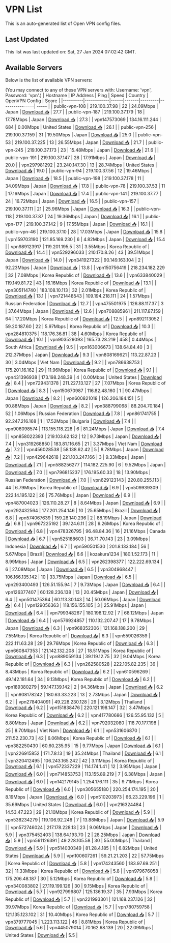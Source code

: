 # VPN List

This is an auto-generated list of Open VPN config files.

## Last Updated

This list was last updated on: Sat, 27 Jan 2024 07:02:42 GMT.

## Available Servers

Below is the list of available VPN servers:

(You may connect to any of these VPN servers with: Username: 'vpn', Password: 'vpn'.)
| Hostname | IP Address | Ping | Speed | Country | OpenVPN Config | Score |
|----------|------------|------|-------|---------|----------------| ----- |
| public-vpn-108 | 219.100.37.98 | 22 | 24.09Mbps | Japan | [Download 📥](./configs/server_0_JP.ovpn) | 27.7 |
| public-vpn-187 | 219.100.37.179 | 18 | 17.78Mbps | Japan | [Download 📥](./configs/server_1_JP.ovpn) | 27.3 |
| vpn147573069 | 134.16.111.244 | 684 | 0.00Mbps | United States | [Download 📥](./configs/server_2_US.ovpn) | 26.1 |
| public-vpn-256 | 219.100.37.159 | 31 | 19.50Mbps | Japan | [Download 📥](./configs/server_3_JP.ovpn) | 25.0 |
| public-vpn-53 | 219.100.37.225 | 13 | 26.55Mbps | Japan | [Download 📥](./configs/server_4_JP.ovpn) | 21.7 |
| public-vpn-245 | 219.100.37.173 | 23 | 15.48Mbps | Japan | [Download 📥](./configs/server_5_JP.ovpn) | 21.6 |
| public-vpn-191 | 219.100.37.147 | 28 | 17.91Mbps | Japan | [Download 📥](./configs/server_6_JP.ovpn) | 20.0 |
| vpn297981292 | 23.240.147.30 | 13 | 28.74Mbps | United States | [Download 📥](./configs/server_7_US.ovpn) | 19.0 |
| public-vpn-94 | 219.100.37.56 | 12 | 19.46Mbps | Japan | [Download 📥](./configs/server_8_JP.ovpn) | 18.5 |
| public-vpn-198 | 219.100.37.178 | 11 | 34.09Mbps | Japan | [Download 📥](./configs/server_9_JP.ovpn) | 17.8 |
| public-vpn-78 | 219.100.37.53 | 11 | 17.16Mbps | Japan | [Download 📥](./configs/server_10_JP.ovpn) | 17.4 |
| public-vpn-141 | 219.100.37.77 | 24 | 16.72Mbps | Japan | [Download 📥](./configs/server_11_JP.ovpn) | 16.5 |
| public-vpn-157 | 219.100.37.111 | 21 | 25.96Mbps | Japan | [Download 📥](./configs/server_12_JP.ovpn) | 16.3 |
| public-vpn-118 | 219.100.37.87 | 24 | 19.36Mbps | Japan | [Download 📥](./configs/server_13_JP.ovpn) | 16.1 |
| public-vpn-177 | 219.100.37.142 | 9 | 17.55Mbps | Japan | [Download 📥](./configs/server_14_JP.ovpn) | 16.1 |
| public-vpn-46 | 219.100.37.10 | 28 | 17.03Mbps | Japan | [Download 📥](./configs/server_15_JP.ovpn) | 15.8 |
| vpn159703190 | 121.85.169.230 | 6 | 4.82Mbps | Japan | [Download 📥](./configs/server_16_JP.ovpn) | 15.4 |
| vpn989123917 | 119.201.195.5 | 31 | 3.55Mbps | Korea Republic of | [Download 📥](./configs/server_17_KR.ovpn) | 14.4 |
| vpn529296033 | 210.170.8.26 | 43 | 39.51Mbps | Japan | [Download 📥](./configs/server_18_JP.ovpn) | 14.0 |
| vpn341927322 | 90.149.163.104 | 2 | 92.23Mbps | Japan | [Download 📥](./configs/server_19_JP.ovpn) | 13.8 |
| vpn150756419 | 218.234.182.229 | 32 | 7.08Mbps | Korea Republic of | [Download 📥](./configs/server_20_KR.ovpn) | 13.6 |
| vpn633840029 | 119.149.81.72 | 43 | 16.16Mbps | Korea Republic of | [Download 📥](./configs/server_21_KR.ovpn) | 13.1 |
| vpn305114740 | 183.108.10.113 | 32 | 2.01Mbps | Korea Republic of | [Download 📥](./configs/server_22_KR.ovpn) | 13.1 |
| vpn721448543 | 109.194.218.111 | 24 | 1.57Mbps | Russian Federation | [Download 📥](./configs/server_23_RU.ovpn) | 12.7 |
| vpn475501975 | 126.88.117.37 | 3 | 37.64Mbps | Japan | [Download 📥](./configs/server_24_JP.ovpn) | 12.6 |
| vpn708885961 | 211.117.87.159 | 64 | 17.20Mbps | Korea Republic of | [Download 📥](./configs/server_25_KR.ovpn) | 12.5 |
| vpn892113052 | 59.20.187.60 | 22 | 5.97Mbps | Korea Republic of | [Download 📥](./configs/server_26_KR.ovpn) | 10.3 |
| vpn284810375 | 118.176.36.81 | 38 | 4.60Mbps | Korea Republic of | [Download 📥](./configs/server_27_KR.ovpn) | 10.1 |
| vpn903529093 | 165.73.28.219 | 458 | 0.44Mbps | South Africa | [Download 📥](./configs/server_28_ZA.ovpn) | 9.5 |
| vpn163006673 | 138.64.84.40 | 3 | 212.37Mbps | Japan | [Download 📥](./configs/server_29_JP.ovpn) | 9.3 |
| vpn808169621 | 113.22.87.23 | 30 | 3.04Mbps | Viet Nam | [Download 📥](./configs/server_30_VN.ovpn) | 9.2 |
| vpn786638753 | 175.201.16.162 | 29 | 11.96Mbps | Korea Republic of | [Download 📥](./configs/server_31_KR.ovpn) | 9.1 |
| vpn431396938 | 173.198.248.39 | 4 | 0.00Mbps | United States | [Download 📥](./configs/server_32_US.ovpn) | 8.4 |
| vpn729431378 | 211.227.13.127 | 27 | 7.07Mbps | Korea Republic of | [Download 📥](./configs/server_33_KR.ovpn) | 8.3 |
| vpn150670987 | 116.82.48.160 | 1 | 90.47Mbps | Japan | [Download 📥](./configs/server_34_JP.ovpn) | 8.2 |
| vpn600821018 | 126.206.184.151 | 5 | 90.88Mbps | Japan | [Download 📥](./configs/server_35_JP.ovpn) | 8.2 |
| vpn388799068 | 88.204.70.184 | 52 | 1.06Mbps | Russian Federation | [Download 📥](./configs/server_36_RU.ovpn) | 7.8 |
| vpn861741755 | 92.247.216.168 | 1 | 17.52Mbps | Bulgaria | [Download 📥](./configs/server_37_BG.ovpn) | 7.4 |
| vpn906098574 | 113.155.118.228 | 6 | 81.24Mbps | Japan | [Download 📥](./configs/server_38_JP.ovpn) | 7.4 |
| vpn858022393 | 219.103.62.132 | 12 | 9.73Mbps | Japan | [Download 📥](./configs/server_39_JP.ovpn) | 7.4 |
| vpn319268850 | 183.81.116.65 | 21 | 3.37Mbps | Viet Nam | [Download 📥](./configs/server_40_VN.ovpn) | 7.2 |
| vpn456028538 | 58.138.62.42 | 5 | 8.78Mbps | Japan | [Download 📥](./configs/server_41_JP.ovpn) | 7.2 |
| vpn429642618 | 221.103.247.166 | 3 | 9.33Mbps | Japan | [Download 📥](./configs/server_42_JP.ovpn) | 7.1 |
| vpn588256277 | 114.182.225.90 | 6 | 9.52Mbps | Japan | [Download 📥](./configs/server_43_JP.ovpn) | 7.0 |
| vpn796815237 | 176.195.60.33 | 18 | 13.90Mbps | Russian Federation | [Download 📥](./configs/server_44_RU.ovpn) | 7.0 |
| vpn629123143 | 220.80.255.113 | 44 | 6.79Mbps | Korea Republic of | [Download 📥](./configs/server_45_KR.ovpn) | 6.9 |
| vpn509939309 | 222.14.195.122 | 26 | 75.76Mbps | Japan | [Download 📥](./configs/server_46_JP.ovpn) | 6.9 |
| vpn487004023 | 126.110.28.27 | 8 | 8.64Mbps | Japan | [Download 📥](./configs/server_47_JP.ovpn) | 6.9 |
| vpn292432564 | 177.201.254.146 | 10 | 25.65Mbps | Brazil | [Download 📥](./configs/server_48_BR.ovpn) | 6.8 |
| vpn574067639 | 159.28.140.236 | 2 | 88.19Mbps | Japan | [Download 📥](./configs/server_49_JP.ovpn) | 6.8 |
| vpn967225192 | 39.124.6.11 | 28 | 9.26Mbps | Korea Republic of | [Download 📥](./configs/server_50_KR.ovpn) | 6.8 |
| vpn478326795 | 96.48.84.36 | 16 | 21.16Mbps | Canada | [Download 📥](./configs/server_51_CA.ovpn) | 6.7 |
| vpn525188603 | 36.71.70.143 | 23 | 3.09Mbps | Indonesia | [Download 📥](./configs/server_52_ID.ovpn) | 6.7 |
| vpn590501530 | 201.8.133.184 | 56 | 5.67Mbps | Brazil | [Download 📥](./configs/server_53_BR.ovpn) | 6.6 |
| kozakura1234 | 180.1.52.173 | 11 | 8.99Mbps | Japan | [Download 📥](./configs/server_54_JP.ovpn) | 6.5 |
| vpn262398377 | 122.222.69.134 | 6 | 27.08Mbps | Japan | [Download 📥](./configs/server_55_JP.ovpn) | 6.5 |
| vpn304968447 | 106.166.135.142 | 10 | 33.75Mbps | Japan | [Download 📥](./configs/server_56_JP.ovpn) | 6.5 |
| vpn293400493 | 126.51.155.94 | 7 | 9.73Mbps | Japan | [Download 📥](./configs/server_57_JP.ovpn) | 6.4 |
| vpn126377407 | 60.128.236.138 | 13 | 20.45Mbps | Japan | [Download 📥](./configs/server_58_JP.ovpn) | 6.4 |
| vpn501475364 | 60.113.30.143 | 14 | 50.06Mbps | Japan | [Download 📥](./configs/server_59_JP.ovpn) | 6.4 |
| vpn129056363 | 118.156.155.105 | 3 | 25.91Mbps | Japan | [Download 📥](./configs/server_60_JP.ovpn) | 6.4 |
| vpn799348267 | 180.198.12.92 | 7 | 68.12Mbps | Japan | [Download 📥](./configs/server_61_JP.ovpn) | 6.4 |
| vpn576924857 | 110.132.207.47 | 17 | 9.78Mbps | Japan | [Download 📥](./configs/server_62_JP.ovpn) | 6.3 |
| vpn968352306 | 121.168.188.200 | 29 | 7.55Mbps | Korea Republic of | [Download 📥](./configs/server_63_KR.ovpn) | 6.3 |
| vpn559026359 | 222.111.63.28 | 29 | 29.76Mbps | Korea Republic of | [Download 📥](./configs/server_64_KR.ovpn) | 6.3 |
| vpn660847353 | 121.142.132.208 | 27 | 18.51Mbps | Korea Republic of | [Download 📥](./configs/server_65_KR.ovpn) | 6.3 |
| vpn889059134 | 39.119.12.75 | 32 | 9.04Mbps | Korea Republic of | [Download 📥](./configs/server_66_KR.ovpn) | 6.3 |
| vpn262580528 | 222.105.82.235 | 36 | 8.43Mbps | Korea Republic of | [Download 📥](./configs/server_67_KR.ovpn) | 6.2 |
| vpn610596269 | 49.142.181.64 | 34 | 9.13Mbps | Korea Republic of | [Download 📥](./configs/server_68_KR.ovpn) | 6.2 |
| vpn189380279 | 59.147.139.142 | 2 | 94.36Mbps | Japan | [Download 📥](./configs/server_69_JP.ovpn) | 6.2 |
| vpn908178242 | 180.63.33.223 | 13 | 2.73Mbps | Japan | [Download 📥](./configs/server_70_JP.ovpn) | 6.2 |
| vpn278404091 | 49.228.230.128 | 29 | 3.12Mbps | Thailand | [Download 📥](./configs/server_71_TH.ovpn) | 6.2 |
| vpn151838476 | 220.121.198.147 | 32 | 3.47Mbps | Korea Republic of | [Download 📥](./configs/server_72_KR.ovpn) | 6.2 |
| vpn417780686 | 126.55.95.132 | 5 | 8.80Mbps | Japan | [Download 📥](./configs/server_73_JP.ovpn) | 6.2 |
| vpn792032080 | 118.70.177.198 | 25 | 8.70Mbps | Viet Nam | [Download 📥](./configs/server_74_VN.ovpn) | 6.1 |
| vpn531606870 | 211.52.230.73 | 42 | 6.06Mbps | Korea Republic of | [Download 📥](./configs/server_75_KR.ovpn) | 6.1 |
| vpn382250430 | 60.60.235.95 | 15 | 9.77Mbps | Japan | [Download 📥](./configs/server_76_JP.ovpn) | 6.1 |
| vpn226915852 | 171.7.8.13 | 19 | 35.24Mbps | Thailand | [Download 📥](./configs/server_77_TH.ovpn) | 6.1 |
| vpn320412495 | 106.243.165.242 | 42 | 3.11Mbps | Korea Republic of | [Download 📥](./configs/server_78_KR.ovpn) | 6.1 |
| vpn572337229 | 114.174.1.41 | 12 | 3.95Mbps | Japan | [Download 📥](./configs/server_79_JP.ovpn) | 6.0 |
| vpn714853753 | 113.155.89.219 | 7 | 6.38Mbps | Japan | [Download 📥](./configs/server_80_JP.ovpn) | 6.0 |
| vpn142179145 | 1.254.176.111 | 35 | 9.71Mbps | Korea Republic of | [Download 📥](./configs/server_81_KR.ovpn) | 6.0 |
| vpn305655180 | 220.254.174.195 | 20 | 8.19Mbps | Japan | [Download 📥](./configs/server_82_JP.ovpn) | 6.0 |
| vpn510203973 | 66.23.229.196 | 1 | 35.69Mbps | United States | [Download 📥](./configs/server_83_US.ovpn) | 6.0 |
| vpn216324484 | 14.53.47.223 | 29 | 21.10Mbps | Korea Republic of | [Download 📥](./configs/server_84_KR.ovpn) | 5.9 |
| vpn538234279 | 119.106.92.248 | 7 | 13.88Mbps | Japan | [Download 📥](./configs/server_85_JP.ovpn) | 5.9 |
| vpn572746024 | 217.178.228.13 | 23 | 9.06Mbps | Japan | [Download 📥](./configs/server_86_JP.ovpn) | 5.9 |
| vpn375452403 | 138.64.193.70 | 2 | 28.25Mbps | Japan | [Download 📥](./configs/server_87_JP.ovpn) | 5.9 |
| vpn561126391 | 49.228.105.58 | 30 | 55.00Mbps | Thailand | [Download 📥](./configs/server_88_TH.ovpn) | 5.9 |
| vpn514030349 | 81.28.4.185 | 1 | 6.82Mbps | United States | [Download 📥](./configs/server_89_US.ovpn) | 5.9 |
| vpn100607261 | 59.21.21.203 | 22 | 57.75Mbps | Korea Republic of | [Download 📥](./configs/server_90_KR.ovpn) | 5.8 |
| vpn174243560 | 183.97.69.251 | 32 | 11.33Mbps | Korea Republic of | [Download 📥](./configs/server_91_KR.ovpn) | 5.8 |
| vpn979676058 | 175.206.48.187 | 30 | 5.12Mbps | Korea Republic of | [Download 📥](./configs/server_92_KR.ovpn) | 5.8 |
| vpn340083802 | 27.119.199.126 | 30 | 9.15Mbps | Korea Republic of | [Download 📥](./configs/server_93_KR.ovpn) | 5.7 |
| vpn927996807 | 125.136.19.37 | 35 | 7.93Mbps | Korea Republic of | [Download 📥](./configs/server_94_KR.ovpn) | 5.7 |
| vpn221993301 | 121.168.237.126 | 32 | 39.97Mbps | Korea Republic of | [Download 📥](./configs/server_95_KR.ovpn) | 5.7 |
| vpn780759758 | 121.135.123.102 | 31 | 10.40Mbps | Korea Republic of | [Download 📥](./configs/server_96_KR.ovpn) | 5.7 |
| vpn379777045 | 1.223.113.122 | 46 | 8.81Mbps | Korea Republic of | [Download 📥](./configs/server_97_KR.ovpn) | 5.6 |
| vpn445079014 | 70.162.68.139 | 20 | 22.09Mbps | United States | [Download 📥](./configs/server_98_US.ovpn) | 5.5 |
